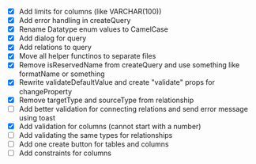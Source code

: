 - [x] Add limits for columns (like VARCHAR(100))
- [x] Add error handling in createQuery
- [x] Rename Datatype enum values to CamelCase
- [x] Add dialog for query
- [x] Add relations to query
- [x] Move all helper functinos to separate files
- [x] Remove isReservedName from createQuery and use something like formatName or something
- [x] Rewrite validateDefaultValue and create "validate" props for changeProperty
- [x] Remove targetType and sourceType from relationship
- [ ] Add better validation for connecting relations and send error message using toast
- [x] Add validation for columns (cannot start with a number)
- [ ] Add validating the same types for relationships
- [ ] Add one create button for tables and columns
- [ ] Add constraints for columns
